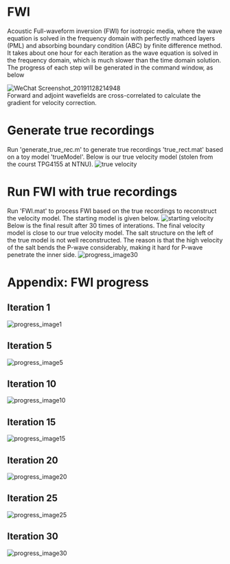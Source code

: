 # FWI
Acoustic Full-waveform inversion (FWI) for isotropic media, where the wave equation is solved in the frequency domain with perfectly mathced layers (PML) and absorbing boundary condition (ABC) by finite difference method. It takes about one hour for each iteration as the wave equation is solved in the frequency domain, which is much slower than the time domain solution. The progress of each step will be generated in the command window, as below

![WeChat Screenshot_20191128214948](https://user-images.githubusercontent.com/45905048/69831281-08463780-1229-11ea-89de-6fdb4e72bc65.png)
\
Forward and adjoint wavefields are cross-correlated to calculate the gradient for velocity correction.

# Generate true recordings
Run 'generate_true_rec.m' to generate true recordings 'true_rect.mat' based on a toy model 'trueModel'. Below is our true velocity model (stolen from the courst TPG4155 at NTNU).
![true velocity](https://user-images.githubusercontent.com/45905048/68906553-f81c5b80-0744-11ea-90ab-1384d10d7f28.jpg)
# Run FWI with true recordings
Run 'FWI.mat' to process FWI based on the true recordings to reconstruct the velocity model. The starting model is given below.
![starting velocity](https://user-images.githubusercontent.com/45905048/68906711-855fb000-0745-11ea-812b-d576b0eb66ec.jpg)
Below is the final result after 30 times of interations. The final velocity model is close to our true velocity model. The salt structure on the left of the true model is not well reconstructed. The reason is that the high velocity of the salt bends the P-wave considerably, making it hard for P-wave penetrate the inner side. 
![progress_image30](https://user-images.githubusercontent.com/45905048/69831085-20698700-1228-11ea-8549-7efad1ab0dc1.png)
# Appendix: FWI progress
## Iteration 1
![progress_image1](https://user-images.githubusercontent.com/45905048/69831122-4bec7180-1228-11ea-96ea-f8493f29ddf2.png)
## Iteration 5
![progress_image5](https://user-images.githubusercontent.com/45905048/69831143-5c9ce780-1228-11ea-94d0-dcf456292c58.png)
## Iteration 10
![progress_image10](https://user-images.githubusercontent.com/45905048/69831155-69b9d680-1228-11ea-845b-2fe8027502cf.png)
## Iteration 15
![progress_image15](https://user-images.githubusercontent.com/45905048/69831162-73dbd500-1228-11ea-9aa2-8a4d9fa53bc2.png)
## Iteration 20
![progress_image20](https://user-images.githubusercontent.com/45905048/69831171-7d653d00-1228-11ea-82b8-7a560596ae7e.png)
## Iteration 25
![progress_image25](https://user-images.githubusercontent.com/45905048/69831180-89e99580-1228-11ea-908c-0aded1c15606.png)
## Iteration 30
![progress_image30](https://user-images.githubusercontent.com/45905048/69831186-9241d080-1228-11ea-90fe-0e9112de720c.png)
